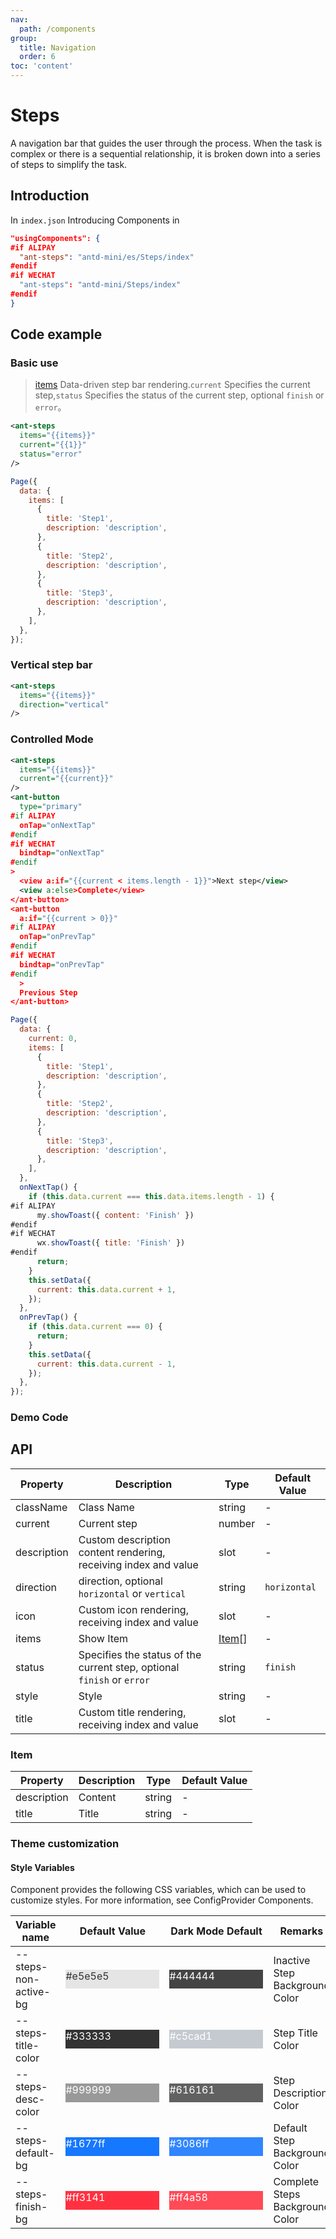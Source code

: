 ```yaml
---
nav:
  path: /components
group:
  title: Navigation
  order: 6
toc: 'content'
---
```


# Steps

A navigation bar that guides the user through the process. When the task is complex or there is a sequential relationship, it is broken down into a series of steps to simplify the task.

## Introduction

In `index.json` Introducing Components in

```json
"usingComponents": {
#if ALIPAY
  "ant-steps": "antd-mini/es/Steps/index"
#endif
#if WECHAT
  "ant-steps": "antd-mini/Steps/index"
#endif
}
```

## Code example

### Basic use

> [items](#item) Data-driven step bar rendering.`current` Specifies the current step,`status` Specifies the status of the current step, optional `finish` or `error`。

```xml
<ant-steps
  items="{{items}}"
  current="{{1}}"
  status="error"
/>
```

```js
Page({
  data: {
    items: [
      {
        title: 'Step1',
        description: 'description',
      },
      {
        title: 'Step2',
        description: 'description',
      },
      {
        title: 'Step3',
        description: 'description',
      },
    ],
  },
});
```

### Vertical step bar

```xml
<ant-steps
  items="{{items}}"
  direction="vertical"
/>
```

### Controlled Mode

```xml
<ant-steps
  items="{{items}}"
  current="{{current}}"
/>
<ant-button
  type="primary"
#if ALIPAY
  onTap="onNextTap"
#endif
#if WECHAT
  bindtap="onNextTap"
#endif
>
  <view a:if="{{current < items.length - 1}}">Next step</view>
  <view a:else>Complete</view>
</ant-button>
<ant-button
  a:if="{{current > 0}}"
#if ALIPAY
  onTap="onPrevTap"
#endif
#if WECHAT
  bindtap="onPrevTap"
#endif
  >
  Previous Step
</ant-button>
```

```js
Page({
  data: {
    current: 0,
    items: [
      {
        title: 'Step1',
        description: 'description',
      },
      {
        title: 'Step2',
        description: 'description',
      },
      {
        title: 'Step3',
        description: 'description',
      },
    ],
  },
  onNextTap() {
    if (this.data.current === this.data.items.length - 1) {
#if ALIPAY
      my.showToast({ content: 'Finish' })
#endif
#if WECHAT
      wx.showToast({ title: 'Finish' })
#endif
      return;
    }
    this.setData({
      current: this.data.current + 1,
    });
  },
  onPrevTap() {
    if (this.data.current === 0) {
      return;
    }
    this.setData({
      current: this.data.current - 1,
    });
  },
});
```

### Demo Code

<code src='../../demo/pages/Steps/index'></code>

## API

| Property        | Description                                         | Type            | Default Value       |
| ----------- | -------------------------------------------- | --------------- | ------------ |
| className   | Class Name                                         | string          | -            |
| current     | Current step                                     | number          | -            |
| description | Custom description content rendering, receiving index and value      | slot            | -            |
| direction   | direction, optional `horizontal` or `vertical`        | string          | `horizontal` |
| icon        | Custom icon rendering, receiving index and value          | slot            | -            |
| items       | Show Item                                       | [Item](#item)[] | -            |
| status      | Specifies the status of the current step, optional `finish` or `error` | string          | `finish`     |
| style       | Style                                         | string          | -            |
| title       | Custom title rendering, receiving index and value          | slot            | -            |

### Item

| Property        | Description | Type   | Default Value |
| ----------- | ---- | ------ | ------ |
| description | Content | string | -      |
| title       | Title | string | -      |

### Theme customization

#### Style Variables

Component provides the following CSS variables, which can be used to customize styles. For more information, see ConfigProvider Components.

| Variable name                | Default Value                                                                                            | Dark Mode Default                                                                                    | Remarks               |
| --------------------- | ------------------------------------------------------------------------------------------------- | ------------------------------------------------------------------------------------------------- | ------------------ |
| --steps-non-active-bg | <div style="width: 150px; height: 30px; background-color: #e5e5e5; color: #333333;">#e5e5e5</div> | <div style="width: 150px; height: 30px; background-color: #444444; color: #ffffff;">#444444</div> | Inactive Step Background Color |
| --steps-title-color   | <div style="width: 150px; height: 30px; background-color: #333333; color: #ffffff;">#333333</div> | <div style="width: 150px; height: 30px; background-color: #c5cad1; color: #ffffff;">#c5cad1</div> | Step Title Color       |
| --steps-desc-color    | <div style="width: 150px; height: 30px; background-color: #999999; color: #ffffff;">#999999</div> | <div style="width: 150px; height: 30px; background-color: #616161; color: #ffffff;">#616161</div> | Step Description Color       |
| --steps-default-bg    | <div style="width: 150px; height: 30px; background-color: #1677ff; color: #ffffff;">#1677ff</div> | <div style="width: 150px; height: 30px; background-color: #3086ff; color: #ffffff;">#3086ff</div> | Default Step Background Color   |
| --steps-finish-bg     | <div style="width: 150px; height: 30px; background-color: #ff3141; color: #ffffff;">#ff3141</div> | <div style="width: 150px; height: 30px; background-color: #ff4a58; color: #ffffff;">#ff4a58</div> | Complete Steps Background Color   |
